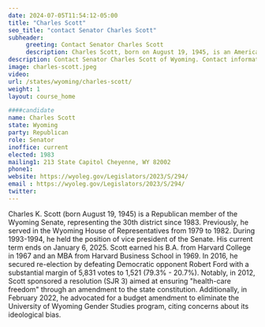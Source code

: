 ```yaml
---
date: 2024-07-05T11:54:12-05:00
title: "Charles Scott"
seo_title: "contact Senator Charles Scott"
subheader:
     greeting: Contact Senator Charles Scott
     description: Charles Scott, born on August 19, 1945, is an American politician affiliated with the Republican Party. He has been a member of the Wyoming State Senate, representing District 30, since assuming office in 1983.
description: Contact Senator Charles Scott of Wyoming. Contact information for Charles Scott includes email address, phone number, and mailing address.
image: charles-scott.jpeg
video:
url: /states/wyoming/charles-scott/
weight: 1
layout: course_home

####candidate
name: Charles Scott
state: Wyoming
party: Republican
role: Senator
inoffice: current
elected: 1983
mailing1: 213 State Capitol Cheyenne, WY 82002
phone1: 
website: https://wyoleg.gov/Legislators/2023/S/294/
email : https://wyoleg.gov/Legislators/2023/S/294/
twitter: 
---
```

Charles K. Scott (born August 19, 1945) is a Republican member of the Wyoming Senate, representing the 30th district since 1983. Previously, he served in the Wyoming House of Representatives from 1979 to 1982. During 1993-1994, he held the position of vice president of the Senate. His current term ends on January 6, 2025. Scott earned his B.A. from Harvard College in 1967 and an MBA from Harvard Business School in 1969. In 2016, he secured re-election by defeating Democratic opponent Robert Ford with a substantial margin of 5,831 votes to 1,521 (79.3% - 20.7%). Notably, in 2012, Scott sponsored a resolution (SJR 3) aimed at ensuring "health-care freedom" through an amendment to the state constitution. Additionally, in February 2022, he advocated for a budget amendment to eliminate the University of Wyoming Gender Studies program, citing concerns about its ideological bias.
